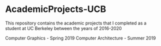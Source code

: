 # AcademicProjects-UCB
This repository contains the academic projects that I completed as a student at UC Berkeley between the years of 2016-2020 

Computer Graphics - Spring 2019
Computer Architecture - Summer 2019
